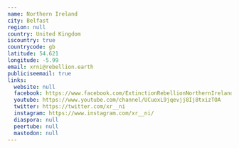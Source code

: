 ```yaml
---
name: Northern Ireland
city: Belfast
region: null
country: United Kingdom
iscountry: true
countrycode: gb
latitude: 54.621
longitude: -5.99
email: xrni@rebellion.earth
publiciseemail: true
links:
  website: null
  facebook: https://www.facebook.com/ExtinctionRebellionNorthernIreland
  youtube: https://www.youtube.com/channel/UCuoxL9jqevjj8Ij8txizTOA
  twitter: https://twitter.com/xr__ni
  instagram: https://www.instagram.com/xr__ni/
  diaspora: null
  peertube: null
  mastodon: null
---
```

